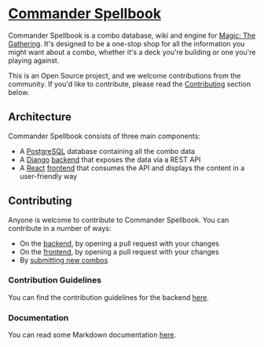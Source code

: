 # [Commander Spellbook](https://commanderspellbook.com/)

Commander Spellbook is a combo database, wiki and engine for [Magic: The Gathering](https://magic.wizards.com/en).
It's designed to be a one-stop shop for all the information you might want about a combo, whether it's a deck you're
building or one you're playing against.

This is an Open Source project, and we welcome contributions from the community. If you'd like to contribute, please
read the [Contributing](#contributing) section below.

## Architecture

Commander Spellbook consists of three main components:

- A [PostgreSQL](https://www.postgresql.org/) database containing all the combo data
- A [Django](https://www.djangoproject.com/) [backend](/backend/) that exposes the data via a REST API
- A [React](https://reactjs.org/) [frontend](https://github.com/SpaceCowMedia/commander-spellbook-site) that consumes the API and displays the content in a user-friendly way

## Contributing

Anyone is welcome to contribute to Commander Spellbook. You can contribute in a number of ways:

* On the [backend](/backend/), by opening a pull request with your changes
* On the [frontend](https://github.com/SpaceCowMedia/commander-spellbook-site), by opening a pull request with your changes
* By [submitting new combos](https://commanderspellbook.com/submit-a-combo/)

### Contribution Guidelines

You can find the contribution guidelines for the backend [here](CONTRIBUTING.md).

### Documentation

You can read some Markdown documentation [here](https://spacecowmedia.github.io/commander-spellbook-backend/).
